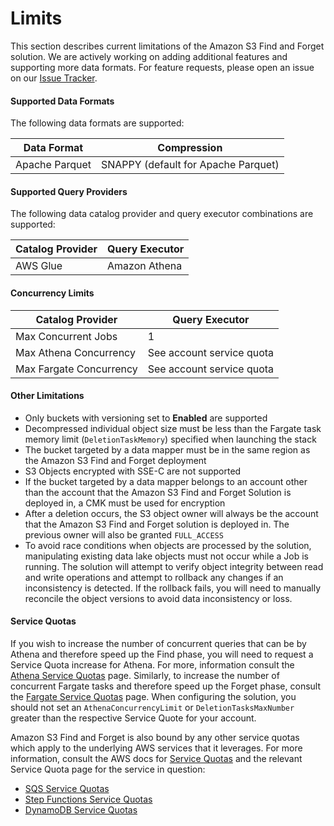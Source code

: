 # Limits

This section describes current limitations of the Amazon S3 Find and Forget
solution. We are actively working on adding additional features and supporting
more data formats. For feature requests, please open an issue on
our [Issue Tracker].

#### Supported Data Formats

The following data formats are supported:

| Data Format | Compression |
| --- | --- |
| Apache Parquet | SNAPPY (default for Apache Parquet) |

#### Supported Query Providers

The following data catalog provider and query executor combinations are
supported:

| Catalog Provider | Query Executor |
| --- | --- |
| AWS Glue | Amazon Athena |

#### Concurrency Limits

| Catalog Provider | Query Executor |
| --- | --- |
| Max Concurrent Jobs | 1 |
| Max Athena Concurrency | See account service quota |
| Max Fargate Concurrency | See account service quota |

#### Other Limitations

- Only buckets with versioning set to **Enabled** are supported
- Decompressed individual object size must be less than the Fargate task memory
limit (`DeletionTaskMemory`) specified when launching the stack
- The bucket targeted by a data mapper must be in the same region as the
Amazon S3 Find and Forget deployment
- S3 Objects encrypted with SSE-C are not supported
- If the bucket targeted by a data mapper belongs to an account other than
the account that the Amazon S3 Find and Forget Solution is deployed in,
a CMK must be used for encryption
- After a deletion occurs, the S3 object owner will always be the account that
the Amazon S3 Find and Forget solution is deployed in. The previous owner will
also be granted `FULL_ACCESS`
- To avoid race conditions when objects are processed by the solution,
  manipulating existing data lake objects must not occur while a Job is
  running. The solution will attempt to verify object integrity between read
  and write operations and attempt to rollback any changes if an inconsistency
  is detected. If the rollback fails, you will need to manually reconcile the
  object versions to avoid data inconsistency or loss.

#### Service Quotas

If you wish to increase the number of concurrent queries that can be by
Athena and therefore speed up the Find phase, you will need to request a
Service Quota increase for Athena. For more, information consult the
[Athena Service Quotas] page. Similarly, to increase the number of concurrent
Fargate tasks and therefore speed up the Forget phase, consult the
[Fargate Service Quotas] page. When configuring the solution, you should not
set an `AthenaConcurrencyLimit` or `DeletionTasksMaxNumber` greater than the
respective Service Quote for your account.

Amazon S3 Find and Forget is also bound by any other service quotas which apply
to the underlying AWS services that it leverages. For more information,
consult the AWS docs for [Service Quotas] and the relevant Service Quota page
for the service in question:

- [SQS Service Quotas]
- [Step Functions Service Quotas]
- [DynamoDB Service Quotas]

[Issue Tracker]: https://github.com/awslabs/amazon-s3-find-and-forget/issues
[Service Quotas]: https://docs.aws.amazon.com/general/latest/gr/aws_service_limits.html
[Service Quotas]: https://docs.aws.amazon.com/general/latest/gr/aws_service_limits.html
[Athena Service Quotas]: https://docs.aws.amazon.com/athena/latest/ug/service-limits.html
[Fargate Service Quotas]: https://docs.aws.amazon.com/AmazonECS/latest/developerguide/service-quotas.html
[Step Functions Service Quotas]: https://docs.aws.amazon.com/step-functions/latest/dg/limits.html
[SQS Service Quotas]: https://docs.aws.amazon.com/AWSSimpleQueueService/latest/SQSDeveloperGuide/sqs-quotas.html
[DynamoDB Service Quotas]: https://docs.aws.amazon.com/amazondynamodb/latest/developerguide/Limits.html
